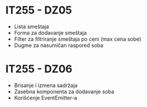 # IT255 - DZ05

* Lista smeštaja
* Forma za dodavanje smeštaja
* Filter za filtriranje smeštaja po ceni (max cena sobe)
* Dugme za nasumičan raspored soba

# IT255 - DZ06

* Brisanje i izmena sadržaja
* Zasebna komponenta za dodavanje soba
* Korišćenje EventEmitter-a